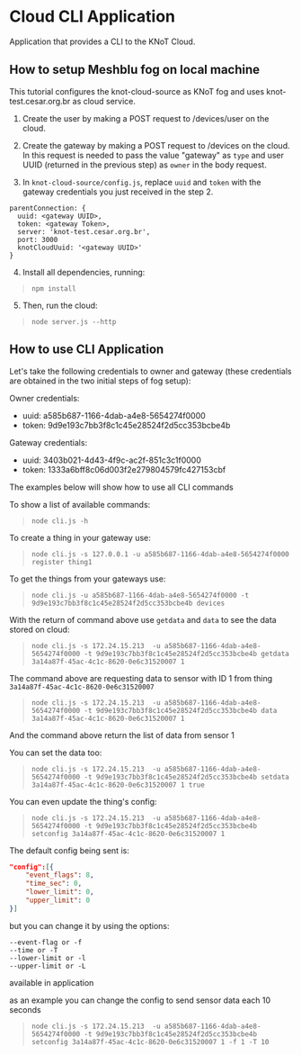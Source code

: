 # Cloud CLI Application

Application that provides a CLI to the KNoT Cloud.

## How to setup Meshblu fog on local machine

This tutorial configures the knot-cloud-source as KNoT fog and uses knot-test.cesar.org.br as cloud service.

1. Create the user by making a POST request to /devices/user on the cloud.

2. Create the gateway by making a POST request to /devices on the cloud. In this request is needed to pass the value "gateway" as ```type``` and user UUID (returned in the previous step) as ```owner``` in the body request.

3. In ```knot-cloud-source/config.js```, replace ```uuid``` and ```token``` with the gateway credentials you just received in the step 2.

```
parentConnection: {
  uuid: <gateway UUID>,
  token: <gateway Token>,
  server: 'knot-test.cesar.org.br',
  port: 3000
  knotCloudUuid: '<gateway UUID>'
}
```

4. Install all dependencies, running:

> `npm install`

5. Then, run the cloud:

> `node server.js --http`

## How to use CLI Application

Let's take the following credentials to owner and gateway (these credentials are obtained in the two initial steps of fog setup):

Owner credentials:

- uuid: a585b687-1166-4dab-a4e8-5654274f0000
- token: 9d9e193c7bb3f8c1c45e28524f2d5cc353bcbe4b

Gateway credentials:

- uuid: 3403b021-4d43-4f9c-ac2f-851c3c1f0000 
- token: 1333a6bff8c06d003f2e279804579fc427153cbf

The examples below will show how to use all CLI commands

To show a list of available commands:
> `node cli.js -h`

To create a thing in your gateway use:

> `node cli.js -s 127.0.0.1 -u a585b687-1166-4dab-a4e8-5654274f0000 register thing1`

To get the things from your gateways use:
> `node cli.js -u a585b687-1166-4dab-a4e8-5654274f0000 -t 9d9e193c7bb3f8c1c45e28524f2d5cc353bcbe4b devices`

With the return of command above use `getdata` and `data` to see the data stored on cloud:
> `node cli.js -s 172.24.15.213  -u a585b687-1166-4dab-a4e8-5654274f0000 -t 9d9e193c7bb3f8c1c45e28524f2d5cc353bcbe4b getdata 3a14a87f-45ac-4c1c-8620-0e6c31520007 1`

The command above are requesting data to sensor with ID 1 from thing `3a14a87f-45ac-4c1c-8620-0e6c31520007`

> `node cli.js -s 172.24.15.213  -u a585b687-1166-4dab-a4e8-5654274f0000 -t 9d9e193c7bb3f8c1c45e28524f2d5cc353bcbe4b data 3a14a87f-45ac-4c1c-8620-0e6c31520007 1`

And the command above return the list of data from sensor 1

You can set the data too:
> `node cli.js -s 172.24.15.213  -u a585b687-1166-4dab-a4e8-5654274f0000 -t 9d9e193c7bb3f8c1c45e28524f2d5cc353bcbe4b setdata 3a14a87f-45ac-4c1c-8620-0e6c31520007 1 true`

You can even update the thing's config:
> `node cli.js -s 172.24.15.213  -u a585b687-1166-4dab-a4e8-5654274f0000 -t 9d9e193c7bb3f8c1c45e28524f2d5cc353bcbe4b setconfig 3a14a87f-45ac-4c1c-8620-0e6c31520007 1`

The default config being sent is:
```json
"config":[{
    "event_flags": 8,
    "time_sec": 0,
    "lower_limit": 0,
    "upper_limit": 0
}]
```
but you can change it by using the options:
```
--event-flag or -f
--time or -T
--lower-limit or -l
--upper-limit or -L
```
 available in application

 as an example you can change the config to send sensor data each 10 seconds

> `node cli.js -s 172.24.15.213  -u a585b687-1166-4dab-a4e8-5654274f0000 -t 9d9e193c7bb3f8c1c45e28524f2d5cc353bcbe4b setconfig 3a14a87f-45ac-4c1c-8620-0e6c31520007 1 -f 1 -T 10`
